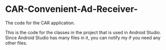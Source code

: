 # CAR-Convenient-Ad-Receiver-
The code for the CAR application.

This is the code for the classes in the project that is used in Android Studio. Since Android Studio has many files in it, you can notify my if you need any other files.
